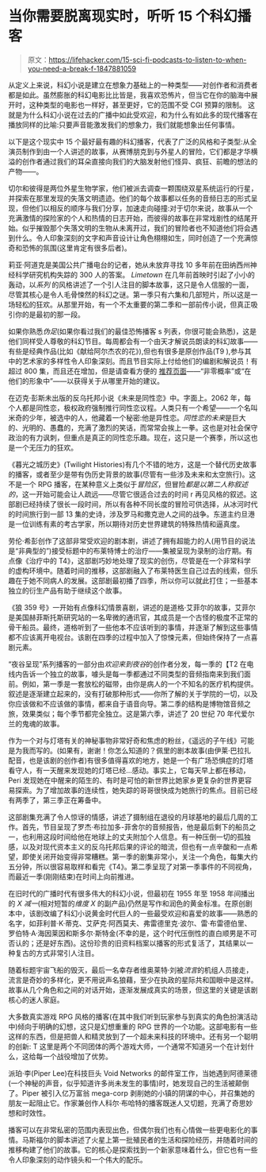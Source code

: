 # 当你需要脱离现实时，听听 15 个科幻播客

> 原文：<https://lifehacker.com/15-sci-fi-podcasts-to-listen-to-when-you-need-a-break-f-1847881059>

从定义上来说，科幻小说是建立在想象力基础上的一种类型——对创作者和消费者都是如此。虽然膨胀的科幻电影比比皆是，我喜欢恐怖片，但当它在你的脑海中展开时，这种类型的电影也一样好，甚至更好，它的范围不受 CGI 预算的限制。 这就是为什么科幻小说在过去的广播中如此受欢迎，和为什么有如此多的现代播客在播放同样的比喻:只要声音能激发我们的想象力，我们就能想象出任何事情。

以下是这个现实中 15 个最好最有趣的科幻播客，代表了广泛的风格和子类型:从全演员制作到由一个人讲述的故事，从赛博朋克到与外星人的冒险，它们都是才华横溢的创作者通过我们的耳朵直接向我们的大脑发射他们怪异、疯狂、前瞻的想法的产物——。

切尔和彼得是两位外星生物学家，他们被派去调查一颗围绕双星系统运行的行星，并探索在那里发现的失落文明遗迹。他们的每个故事都以任务的音频日志的形式呈现，但他们以相反的顺序与我们分享，加速走向碰撞:对于切尔来说，故事从一个充满激情的探险家的个人和热情的日志开始，而彼得的故事在非常戏剧性的结尾开始。似乎摧毁那个失落文明的生物从未离开过，我们的冒险者也不知道他们将会遇到什么。令人印象深刻的文字和声音设计让角色栩栩如生，同时创造了一个充满惊奇和恐怖的氛围(这里肯定有很多后者)。

莉亚·阿道克是美国公共广播电台的记者，她从未放弃寻找 10 多年前在田纳西州神经科学研究机构失踪的 300 人的答案。 *Limetown* 在几年前首映时引起了小小的轰动，以*系列* 的风格讲述了一个引人注目的脚本故事，这只是令人信服的一面，尽管其核心是令人毛骨悚然的科幻之谜。第一季只有六集和几部短片，所以这是一场轻松的狂欢。从那里开始，有一个不太重要的第二季和一部前传小说，但真正吸引你的是最初的那一段。

如果你熟悉*伪足*(如果你看过我们的最佳恐怖播客 s 列表，你很可能会熟悉)，这是他们同样受人尊敬的科幻节目。每周都会有一个由天才解说员朗读的科幻故事——有些是经典作品(比如《献给阿尔杰农的花》),但也有很多是原创作品(T9 ),参与其中的艺术家的多样性令人印象深刻。而且节目实际上付给他们的编剧和解说员！有超过 800 集，而且还在增加，但是请查看方便的 [推荐页面](https://escapepod.org/new-listener/)——“非零概率”或“在他们的形象中”——以获得关于从哪里开始的建议。

在迈克·彭斯未出版的反乌托邦小说《未来是同性恋》中。字面上。2062 年，每个人都是同性恋，极权政府强制推行同性恋议程。人类只有一个希望——一个名叫米奇的少年，被选中的人，他藏着一个秘密:他是异性恋。*同性恋的未来*是巨大的、光明的、愚蠢的，充满了激烈的笑话，而常常会挨上一拳。这也是对社会保守政治的有力讽刺，但重点是真正的同性恋乐趣。现在，这只是一个赛季，所以这也是一个无压力的狂欢。

《暮光之城历史》(Twilight Histories)有几个不错的地方，这是一个替代历史故事的播客，或者至少是带有伪历史背景的故事(尽管有一些涉及未来和太空旅行)。这不是一个 RPG 播客，在某种意义上类似于*冒险区*，但冒险*都是以第二人称叙述的*，这一开始可能会让人疏远——尽管它很适合过去的时间 r 再见风格的叙述。这部剧已经持续了很长一段时间，所以有各种不同长度的冒险可供选择，从冰河时代的时间旅行到一部 13 集的史诗，涉及罗马和撒克逊人之间的战争。东道主约旦港是一位训练有素的考古学家，所以期待对历史世界建筑的特殊热情和逼真度。

劳伦·希彭创作了这部非常受欢迎的剧本剧，讲述了拥有超能力的人(用节目的说法是“非典型的”)接受标题中的布莱特博士的治疗——集被呈现为录制的治疗期。有点像《治疗中的 T4》，这部剧巧妙地处理了现实的创伤，尽管是在一个非常科学的虚构环境中。随着时间的推移，这部剧融入了布莱特医生自己过去的线索，但乐趣在于她不同病人的发展。这部剧最初播了四季，所以你可以就此打住；一些基本独立的衍生产品有助于继续这个故事。

《狼 359 号》一开始有点像科幻情景喜剧，讲述的是道格·艾菲尔的故事，艾菲尔是美国赫菲斯托斯研究站的一名卑微的通讯官，其成员是一个古怪的极度不正常的骨干船员。最终，道格听到了一些他本不应该听到的事情，并逐渐了解到这些事情都不应该离开电视台。该剧在四季的过程中加入了惊悚元素，但始终保持了一点喜剧元素。

“夜谷呈现”系列播客的一部分由*欢迎来到夜谷*的创作者分发，每一季的【T2 在电线内告诉一个独立的故事，噱头是每一季都通过不同类型的音频指南来到我们面前。例如，第一季是一套放松的磁带，由你是病人的一个不知名的医疗机构提供。叙述是逐渐建立起来的，没有打破那种形式——你所了解的关于学院的一切，以及你应该做和不应该做的事情，都来自于语音向导。第二季的结构是博物馆音频之旅，效果类似；每个季节都完全独立。这是第六季，讲述了 20 世纪 70 年代爱尔兰的鬼魂的故事。

作为一个对与灯塔有关的神秘事物非常好奇和焦虑的粉丝，《遥远的子午线》可能是为我而写的。(如果有，谢谢！你怎么知道的？佩里的剧本故事(由伊莱·巴拉扎配音，也是该剧的创作者)有很多值得喜欢的地方，她是一个有广场恐惧症的灯塔看守人，有一天醒来发现她的灯塔已经...感动。事实上，它每天早上都在移动，Peri 发现她在中醒来的陌生的、有时是可怕的新世界比她家乡更复杂的世界更容易探索。为了增加故事的连续性，她失踪的哥哥很快成为她旅行的焦点。目前已经有两季了，第三季正在筹备中。

这部剧集充满了令人惊讶的情感，讲述了摄制组在退役的月球基地的最后几周的工作。首先，节目呈现了罗杰·布拉加多-菲舍尔的音频报告，他是最后剩下的船员之一，也利用这段时间给他在地球上的丈夫附加个人信息。有一种压倒一切的孤独感，以及对现代资本主义的反乌托邦后果的评论的暗流，但也有一点辛酸和一点希望，即使关闭开始变得非常糟糕。第一季的剧集非常小，关注一个角色，每集大约五分钟，所以很容易取样和看完《T4》。第二季呈现了对第一季事件的不同视角，而最近一季(刚刚结束)在时间上向前推进。

在旧时代的广播时代有很多伟大的科幻小说，但最初在 1955 年至 1958 年间播出的 *X 减一*(相对短暂的*维度 X* 的副产品)仍然是写作和润色的黄金标准。在原创剧本中，该剧改编了科幻小说黄金时代巨人的一些最受欢迎和喜爱的故事——熟悉的名字，如菲利普·K·蒂克、艾萨克·阿西莫夫、弗雷德里克·波尔、雷·布雷德伯里、罗伯特·A·海因莱因和斯多尔·斯特金(不幸的是，这个时代压倒性的直白顺男是不可否认的；还是好东西)。这份珍贵的旧资料档案以播客的形式复活了，其结果以一种复古的方式非常引人注目。

随着标题宇宙飞船的毁灭，最后一名幸存者维奥莱特·刘被*流言*的机组人员接走，流言是奇妙的多样化，更不用说声名狼藉，至少在执政的星际共和国眼中是这样。故事从几个角色和之间的对话开始，逐渐发展成真实的场景，但这里的关键是该剧核心的迷人家庭。

大多数真实游戏 RPG 风格的播客(在其中我们听到玩家参与到真实的角色扮演活动中)倾向于明确的幻想，这只是幻想重重的 RPG 世界的一个功能。这部电影有一些这样的东西，但是把兽人和精灵放到了一个超未来科技的环境中。还有另一个聪明的创新: T 这里是两个不同团体的两个游戏大师，一个通常不知道另一个在计划什么，这给每一个战役增加了优势。

派珀·李(Piper Lee)在科技巨头 Void Networks 的邮件室工作，当她遇到阿德莱德(一个神秘的声音，似乎知道许多尚未发生的事情)时，她发现自己的生活被颠倒了。Piper 被引入亿万富翁 mega-corp 剥削她的小镇的阴谋的中心，并召集她的朋友一起阻止它。作家兼创作人科尔·布哈特的播客既迷人又切题，充满了奇思妙想和时效性。

播客可以在非常私密的范围内表现出色，但偶尔我们也有心情做一些更电影化的事情。马斯福尔的脚本讲述了火星上第一批殖民者的生活和探险经历，并随着时间的推移构建了他们的故事。它的核心是探索找到一个新家意味着什么，但它也有一些令人印象深刻的动作镜头和一个伟大的配乐。